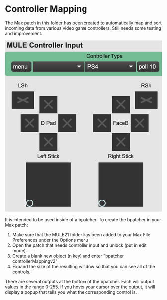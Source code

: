 # Controller Mapping

The Max patch in this folder has been created to automatically map and sort incoming data from various video game controllers. Still needs some testing and improvement.

![MULE Controller Mapping Max patch screenshot](img/controllerMappingScreenshot.png)
  
It is intended to be used inside of a bpatcher. To create the bpatcher in your Max patch:
1. Make sure that the MULE21 folder has been added to your Max File Preferences under the Options menu
2. Open the patch that needs controller input and unlock (put in edit mode).
3. Create a blank new object (n key) and enter "bpatcher controllerMappingv2"
4. Expand the size of the resulting window so that you can see all of the controls.

There are several outputs at the bottom of the bpatcher. Each will output values in the range 0-255. If you hover your cursor over the output, it will display a popup that tells you what the corresponding control is.
